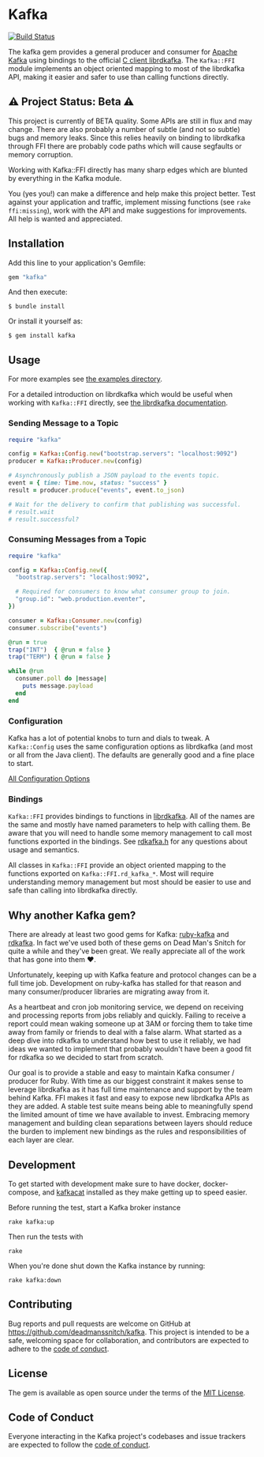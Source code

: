 # Kafka

[![Build Status](https://travis-ci.com/deadmanssnitch/kafka.svg?branch=master)](https://travis-ci.com/deadmanssnitch/kafka)

The kafka gem provides a general producer and consumer for
[Apache Kafka](https://kafka.apache.org) using bindings to the official
[C client librdkafka](https://github.com/edenhill/librdkafka).  The `Kafka::FFI`
module implements an object oriented mapping to most of the librdkafka API,
making it easier and safer to use than calling functions directly.

## ⚠️ Project Status: Beta ⚠️

This project is currently of BETA quality. Some APIs are still in flux and may
change. There are also probably a number of subtle (and not so subtle) bugs and
memory leaks.  Since this relies heavily on binding to librdkafka through FFI
there are probably code paths which will cause segfaults or memory corruption.

Working with Kafka::FFI directly has many sharp edges which are blunted by
everything in the Kafka module.

You (yes you!) can make a difference and help make this project better. Test
against your application and traffic, implement missing functions (see
`rake ffi:missing`), work with the API and make suggestions for improvements.
All help is wanted and appreciated.

## Installation

Add this line to your application's Gemfile:

```ruby
gem "kafka"
```

And then execute:

    $ bundle install

Or install it yourself as:

    $ gem install kafka

## Usage

For more examples see [the examples directory](examples/).

For a detailed introduction on librdkafka which would be useful when working
with `Kafka::FFI` directly, see 
[the librdkafka documentation](https://github.com/edenhill/librdkafka/blob/master/INTRODUCTION.md).

### Sending Message to a Topic

```ruby
require "kafka"

config = Kafka::Config.new("bootstrap.servers": "localhost:9092")
producer = Kafka::Producer.new(config)

# Asynchronously publish a JSON payload to the events topic.
event = { time: Time.now, status: "success" }
result = producer.produce("events", event.to_json)

# Wait for the delivery to confirm that publishing was successful.
# result.wait
# result.successful?
```

### Consuming Messages from a Topic

```ruby
require "kafka"

config = Kafka::Config.new({
  "bootstrap.servers": "localhost:9092",

  # Required for consumers to know what consumer group to join.
  "group.id": "web.production.eventer",
})

consumer = Kafka::Consumer.new(config)
consumer.subscribe("events")

@run = true
trap("INT")  { @run = false }
trap("TERM") { @run = false }

while @run
  consumer.poll do |message|
    puts message.payload
  end
end
```

### Configuration

Kafka has a lot of potential knobs to turn and dials to tweak. A
`Kafka::Config` uses the same configuration options as librdkafka (and most or
all from the Java client). The defaults are generally good and a fine place to
start.

[All Configuration Options](https://github.com/edenhill/librdkafka/blob/master/CONFIGURATION.md)

### Bindings

`Kafka::FFI` provides bindings to functions in
[librdkafka](https://github.com/edenhill/librdkafka/blob/master/src/rdkafka.h).
All of the names are the same and mostly have named parameters to help with
calling them. Be aware that you will need to handle some memory management to
call most functions exported in the bindings. See
[rdkafka.h](https://github.com/edenhill/librdkafka/blob/master/src/rdkafka.h)
for any questions about usage and semantics.

All classes in `Kafka::FFI` provide an object oriented mapping to the functions
exported on `Kafka::FFI.rd_kafka_*`. Most will require understanding memory
management but most should be easier to use and safe than calling into
librdkafka directly.

## Why another Kafka gem?

There are already at least two good gems for Kafka:
[ruby-kafka](https://github.com/zendesk/ruby-kafka) and
[rdkafka](https://github.com/appsignal/rdkafka-ruby). In fact we've used both
of these gems on Dead Man's Snitch for quite a while and they've been great. We
really appreciate all of the work that has gone into them :heart:.

Unfortunately, keeping up with Kafka feature and protocol changes can be a full
time job. Development on ruby-kafka has stalled for that reason and many
consumer/producer libraries are migrating away from it.

As a heartbeat and cron job monitoring service, we depend on receiving and
processing reports from jobs reliably and quickly. Failing to receive a report
could mean waking someone up at 3AM or forcing them to take time away from
family or friends to deal with a false alarm. What started as a deep dive into
rdkafka to understand how best to use it reliably, we had ideas we wanted to
implement that probably wouldn't have been a good fit for rdkafka so we decided
to start from scratch.

Our goal is to provide a stable and easy to maintain Kafka consumer / producer
for Ruby. With time as our biggest constraint it makes sense to leverage
librdkafka as it has full time maintenance and support by the team behind
Kafka. FFI makes it fast and easy to expose new librdkafka APIs as they are
added. A stable test suite means being able to meaningfully spend the limited
amount of time we have available to invest. Embracing memory management and
building clean separations between layers should reduce the burden to implement
new bindings as the rules and responsibilities of each layer are clear.

## Development

To get started with development make sure to have docker, docker-compose, and
[kafkacat](https://github.com/edenhill/kafkacat) installed as they make getting
up to speed easier.

Before running the test, start a Kafka broker instance

```console
rake kafka:up
```

Then run the tests with
```console
rake
```

When you're done shut down the Kafka instance by running:
```console
rake kafka:down
```

## Contributing

Bug reports and pull requests are welcome on GitHub at
https://github.com/deadmanssnitch/kafka. This project is intended to be a safe,
welcoming space for collaboration, and contributors are expected to adhere to
the [code of conduct](https://github.com/deadmanssnitch/kafka/blob/master/CODE_OF_CONDUCT.md).

## License

The gem is available as open source under the terms of the [MIT License](https://opensource.org/licenses/MIT).

## Code of Conduct

Everyone interacting in the Kafka project's codebases and issue trackers are expected to follow the
[code of conduct](https://github.com/deadmanssnitch/kafka/blob/master/CODE_OF_CONDUCT.md).
